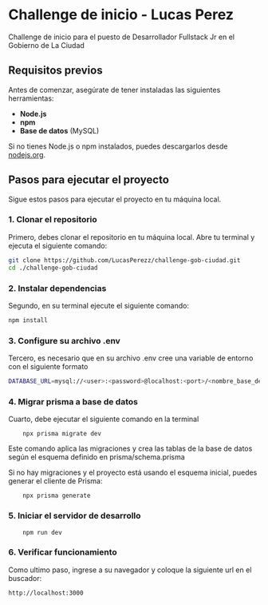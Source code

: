
# Challenge de inicio - Lucas Perez

Challenge de inicio para el puesto de Desarrollador Fullstack Jr en el Gobierno de La Ciudad

## Requisitos previos

Antes de comenzar, asegúrate de tener instaladas las siguientes herramientas:

- **Node.js**
- **npm**
- **Base de datos** (MySQL)

Si no tienes Node.js o npm instalados, puedes descargarlos desde [nodejs.org](https://nodejs.org/).

## Pasos para ejecutar el proyecto

Sigue estos pasos para ejecutar el proyecto en tu máquina local.

### 1. Clonar el repositorio

Primero, debes clonar el repositorio en tu máquina local. Abre tu terminal y ejecuta el siguiente comando:

```bash
git clone https://github.com/LucasPerezz/challenge-gob-ciudad.git
cd ./challenge-gob-ciudad
```

### 2. Instalar dependencias
Segundo, en su terminal ejecute el siguiente comando:

```bash
npm install
```

### 3. Configure su archivo .env

Tercero, es necesario que en su archivo .env cree una variable de entorno con el siguiente formato

```bash
DATABASE_URL=mysql://<user>:<password>@localhost:<port>/<nombre_base_de_datos>
```

### 4. Migrar prisma a base de datos
Cuarto, debe ejecutar el siguiente comando en la terminal

```
    npx prisma migrate dev
```

Este comando aplica las migraciones y crea las tablas de la base de datos según el esquema definido en prisma/schema.prisma

Si no hay migraciones y el proyecto está usando el esquema inicial, puedes generar el cliente de Prisma:

```
    npx prisma generate
```

### 5. Iniciar el servidor de desarrollo

```
    npm run dev
```

### 6. Verificar funcionamiento

Como ultimo paso, ingrese a su navegador y coloque la siguiente url en el buscador: 

```
http://localhost:3000
```




